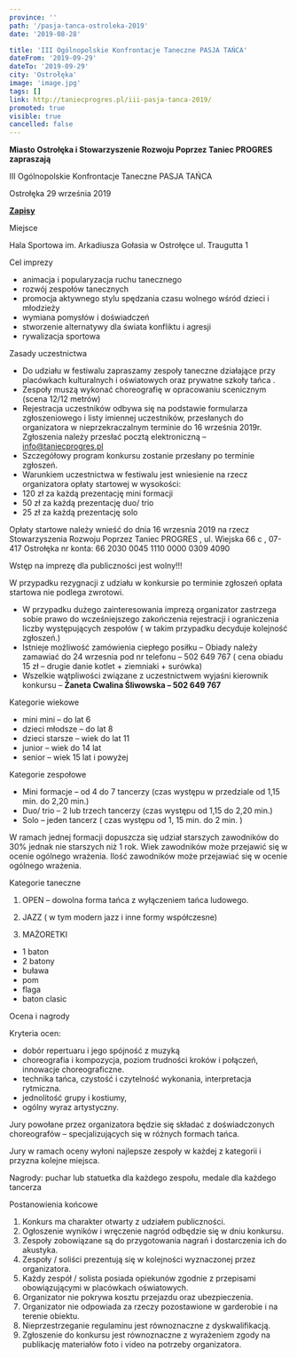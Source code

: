 ```yaml
---
province: ''
path: '/pasja-tanca-ostroleka-2019'
date: '2019-08-28'

title: 'III Ogólnopolskie Konfrontacje Taneczne PASJA TAŃCA'
dateFrom: '2019-09-29'
dateTo: '2019-09-29'
city: 'Ostrołęka'
image: 'image.jpg'
tags: []
link: http://taniecprogres.pl/iii-pasja-tanca-2019/
promoted: true
visible: true
cancelled: false
---
```

**Miasto Ostrołęka i Stowarzyszenie Rozwoju Poprzez Taniec PROGRES zapraszają**
 
III Ogólnopolskie Konfrontacje Taneczne
PASJA TAŃCA

Ostrołęka 29 września 2019

**[Zapisy](https://moja.kartazgloszen.pl)**

Miejsce

Hala Sportowa im. Arkadiusza Gołasia w Ostrołęce ul. Traugutta 1

Cel imprezy
- animacja i popularyzacja ruchu tanecznego
- rozwój zespołów tanecznych
- promocja aktywnego stylu spędzania czasu wolnego wśród dzieci i młodzieży 
- wymiana pomysłów i doświadczeń
- stworzenie alternatywy dla świata konfliktu i agresji
- rywalizacja sportowa

Zasady uczestnictwa
- Do udziału w festiwalu zapraszamy zespoły taneczne działające przy placówkach kulturalnych i 
oświatowych oraz prywatne szkoły tańca .
- Zespoły muszą wykonać choreografię w opracowaniu scenicznym (scena 12/12 metrów)
- Rejestracja uczestników odbywa się na podstawie formularza zgłoszeniowego i listy imiennej 
uczestników, przesłanych do organizatora w nieprzekraczalnym terminie 
do 16 września 2019r. Zgłoszenia należy przesłać pocztą elektroniczną – info@taniecprogres.pl
- Szczegółowy program konkursu zostanie przesłany po terminie zgłoszeń.
- Warunkiem uczestnictwa w festiwalu jest wniesienie na rzecz organizatora opłaty startowej w 
wysokości:
- 120 zł za każdą prezentację mini formacji 
- 50 zł za każdą prezentację duo/ trio
- 25 zł za każdą prezentację solo

Opłaty startowe należy wnieść do dnia 16 wrzesnia 2019 na rzecz Stowarzyszenia Rozwoju Poprzez Taniec PROGRES , ul. Wiejska 66 c , 07-417 Ostrołęka
nr konta: 66 2030 0045 1110 0000 0309 4090

Wstęp na imprezę dla publiczności jest wolny!!!

W przypadku rezygnacji z udziału w konkursie po terminie zgłoszeń opłata startowa nie podlega zwrotowi.
- W przypadku dużego zainteresowania imprezą organizator zastrzega sobie prawo do wcześniejszego 
zakończenia rejestracji i ograniczenia liczby występujących zespołów
( w takim przypadku decyduje kolejność zgłoszeń.)
- Istnieje możliwość zamówienia ciepłego posiłku – 
Obiady należy zamawiać do 24 wrzesnia pod nr telefonu – 502 649 767 ( cena obiadu 15 zł – drugie danie kotlet + ziemniaki + surówka)
- Wszelkie wątpliwości związane z uczestnictwem wyjaśni kierownik konkursu – 
**Żaneta Cwalina Śliwowska – 502 649 767**

Kategorie wiekowe

- mini mini – do lat 6
- dzieci młodsze – do lat 8
- dzieci starsze – wiek do lat 11 
- junior – wiek do 14 lat 
- senior – wiek 15 lat i powyżej

Kategorie zespołowe
- Mini formacje – od 4 do 7 tancerzy (czas występu w przedziale od 1,15 min. do 2,20 min.)
- Duo/ trio – 2 lub trzech tancerzy (czas występu od 1,15 do 2,20 min.)
- Solo – jeden tancerz ( czas występu od 1, 15 min. do 2 min. )

W ramach jednej formacji dopuszcza się udział starszych zawodników do 30% jednak nie starszych niż 1 rok. Wiek zawodników może przejawić się w ocenie ogólnego wrażenia. Ilość zawodników może przejawiać się w ocenie ogólnego wrażenia.

Kategorie taneczne
1. OPEN – dowolna forma tańca z wyłączeniem tańca ludowego.

2. JAZZ ( w tym modern jazz i inne formy współczesne)

3. MAŻORETKI
- 1 baton
- 2 batony
- buława
- pom
- flaga
- baton clasic

Ocena i nagrody

Kryteria ocen:
- dobór repertuaru i jego spójność z muzyką 
- choreografia i kompozycja, poziom trudności kroków i połączeń, innowacje choreograficzne.
- technika tańca, czystość i czytelność wykonania, interpretacja rytmiczna.
- jednolitość grupy i kostiumy,
- ogólny wyraz artystyczny.

Jury powołane przez organizatora będzie się składać z doświadczonych choreografów – specjalizujących się w różnych formach tańca.

Jury w ramach oceny wyłoni najlepsze zespoły w każdej z kategorii i przyzna kolejne miejsca.

Nagrody: puchar lub statuetka dla każdego zespołu, medale dla każdego tancerza

Postanowienia końcowe

1. Konkurs ma charakter otwarty z udziałem publiczności.
2. Ogłoszenie wyników i wręczenie nagród odbędzie się w dniu konkursu.
3. Zespoły zobowiązane są do przygotowania nagrań i dostarczenia ich do akustyka. 
4. Zespoły / soliści prezentują się w kolejności wyznaczonej przez organizatora.
5. Każdy zespół / solista posiada opiekunów zgodnie z przepisami obowiązującymi w placówkach
oświatowych.
6. Organizator nie pokrywa kosztu przejazdu oraz ubezpieczenia.
7. Organizator nie odpowiada za rzeczy pozostawione w garderobie i na terenie obiektu.
8. Nieprzestrzeganie regulaminu jest równoznaczne z dyskwalifikacją.
9. Zgłoszenie do konkursu jest równoznaczne z wyrażeniem zgody na publikację materiałów foto i video na potrzeby organizatora.